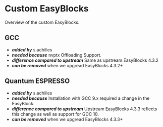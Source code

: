 # Custom EasyBlocks

Overview of the custom EasyBlocks.

## GCC

- __*added by*__ s.achilles
- __*needed because*__ nvptx Offloading Support.
- __*difference compared to upstream*__ Same as upstream EasyBlocks 4.3.2
- __*can be removed*__ when we upgread EasyBlocks 4.3.2+

## Quantum ESPRESSO

- __*added by*__ s.achilles
- __*needed because*__ Installation with GCC 9.x required a change in the EasyBlock.
- __*difference compared to upstream*__ Upstream EasyBlocks 4.3.3 reflects this change as well as support for GCC 10.
- __*can be removed*__ when we upgread EasyBlocks 4.3.3+
